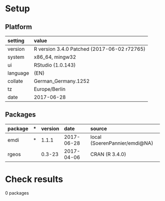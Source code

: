 # Setup

## Platform

|setting  |value                                       |
|:--------|:-------------------------------------------|
|version  |R version 3.4.0 Patched (2017-06-02 r72765) |
|system   |x86_64, mingw32                             |
|ui       |RStudio (1.0.143)                           |
|language |(EN)                                        |
|collate  |German_Germany.1252                         |
|tz       |Europe/Berlin                               |
|date     |2017-06-28                                  |

## Packages

|package |*  |version |date       |source                        |
|:-------|:--|:-------|:----------|:-----------------------------|
|emdi    |*  |1.1.1   |2017-06-28 |local (SoerenPannier/emdi@NA) |
|rgeos   |   |0.3-23  |2017-04-06 |CRAN (R 3.4.0)                |

# Check results
0 packages


